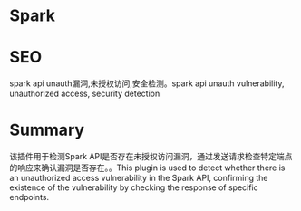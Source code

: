 # Spark
# SEO
spark api unauth漏洞,未授权访问,安全检测。spark api unauth vulnerability, unauthorized access, security detection
# Summary
该插件用于检测Spark API是否存在未授权访问漏洞，通过发送请求检查特定端点的响应来确认漏洞是否存在。。This plugin is used to detect whether there is an unauthorized access vulnerability in the Spark API, confirming the existence of the vulnerability by checking the response of specific endpoints.
